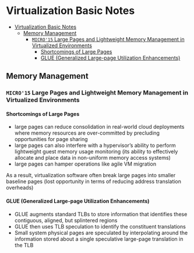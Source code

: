 # Virtualization Basic Notes

<!-- TOC -->

- [Virtualization Basic Notes](#virtualization-basic-notes)
    - [Memory Management](#memory-management)
        - [`MICRO'15` Large Pages and Lightweight Memory Management in Virtualized Environments](#micro15-large-pages-and-lightweight-memory-management-in-virtualized-environments)
            - [Shortcomings of Large Pages](#shortcomings-of-large-pages)
            - [GLUE (Generalized Large-page Utilization Enhancements)](#glue-generalized-large-page-utilization-enhancements)

<!-- /TOC -->

## Memory Management

### `MICRO'15` Large Pages and Lightweight Memory Management in Virtualized Environments

#### Shortcomings of Large Pages

- large pages can reduce consolidation in real-world cloud deployments where memory resources are over-committed by precluding opportunities for page sharing
- large pages can also interfere with a hypervisor’s ability to perform lightweight guest memory usage monitoring (its ability to effectively allocate and place data in non-uniform memory access systems)
- large pages can hamper operations like agile VM migration

As a result, virtualization software often break large pages into smaller baseline pages (lost opportunity in terms of reducing address translation overheads)

#### GLUE (Generalized Large-page Utilization Enhancements)

- GLUE augments standard TLBs to store information that identifies these contiguous, aligned, but splintered regions
- GLUE then uses TLB speculation to identify the constituent translations
- Small system physical pages are speculated by interpolating around the information stored about a single speculative large-page translation in the TLB
